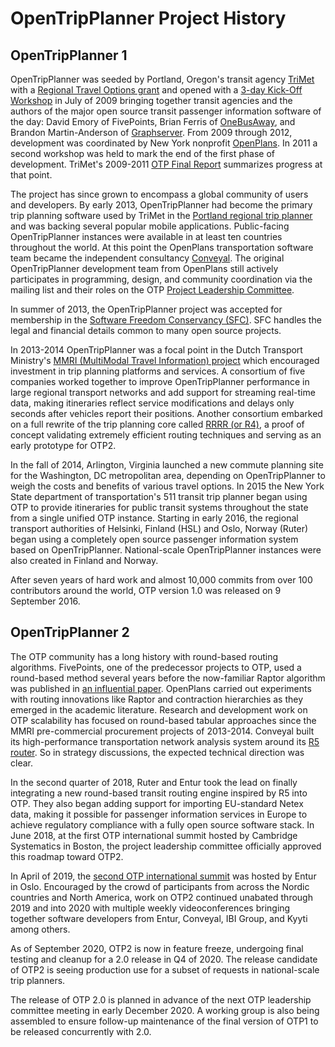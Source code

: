 # OpenTripPlanner Project History

## OpenTripPlanner 1

OpenTripPlanner was seeded by Portland, Oregon's transit agency [TriMet](http://trimet.org/) with a [Regional Travel Options grant](http://www.oregonmetro.gov/tools-partners/grants-and-resources/travel-options-grants) and opened with a [3-day Kick-Off Workshop](https://github.com/opentripplanner/OpenTripPlanner/wiki/kick-off-workshop) in July of 2009 bringing together transit agencies and the authors of the major open source transit passenger information software of the day: David Emory of FivePoints, Brian Ferris of [OneBusAway](https://github.com/OneBusAway/onebusaway/wiki), and Brandon Martin-Anderson of [Graphserver](http://bmander.github.com/graphserver/). From 2009 through 2012, development was coordinated by New York nonprofit [OpenPlans](http://openplans.org/). In 2011 a second workshop was held to mark the end of the first phase of development. TriMet's 2009-2011 [OTP Final Report](https://raw.githubusercontent.com/wiki/opentripplanner/OpenTripPlanner/History/2011-07-OTP-Workshop/OTP%202009-2011%20RTO%20Grant%20Final%20Report.pdf) summarizes progress at that point.

The project has since grown to encompass a global community of users and developers. By early 2013, OpenTripPlanner had become the primary trip planning software used by TriMet in the [Portland regional trip planner](http://ride.trimet.org/) and was backing several popular mobile applications. Public-facing OpenTripPlanner instances were available in at least ten countries throughout the world. At this point the OpenPlans transportation software team became the independent consultancy [Conveyal](http://www.conveyal.com/). The original OpenTripPlanner development team from OpenPlans still actively participates in programming, design, and community coordination via the mailing list and their roles on the OTP [Project Leadership Committee](Governance.md).

In summer of 2013, the OpenTripPlanner project was accepted for membership in the [Software Freedom Conservancy (SFC)](http://sfconservancy.org/). SFC handles the legal and financial details common to many open source projects.

In 2013-2014 OpenTripPlanner was a focal point in the Dutch Transport Ministry's [MMRI (MultiModal Travel Information) project](https://beterbenutten.nl/mmri) which encouraged investment in trip planning platforms and services. A consortium of five companies worked together to improve OpenTripPlanner performance in large regional transport networks and add support for streaming real-time data, making itineraries reflect service modifications and delays only seconds after vehicles report their positions. Another consortium embarked on a full rewrite of the trip planning core called [RRRR (or R4)](https://github.com/bliksemlabs/rrrr), a proof of concept validating extremely efficient routing techniques and serving as an early prototype for OTP2.

In the fall of 2014, Arlington, Virginia launched a new commute planning site for the Washington, DC metropolitan area, depending on OpenTripPlanner to weigh the costs and benefits of various travel options. In 2015 the New York State department of transportation's 511 transit trip planner began using OTP to provide itineraries for public transit systems throughout the state from a single unified OTP instance. Starting in early 2016, the regional transport authorities of Helsinki, Finland (HSL) and Oslo, Norway (Ruter) began using a completely open source passenger information system based on OpenTripPlanner. National-scale OpenTripPlanner instances were also created in Finland and Norway.

After seven years of hard work and almost 10,000 commits from over 100 contributors around the world, OTP version 1.0 was released on 9 September 2016.


## OpenTripPlanner 2

The OTP community has a long history with round-based routing algorithms. FivePoints, one of the predecessor projects to OTP, used a round-based method several years before the now-familiar Raptor algorithm was published in [an influential paper](https://www.microsoft.com/en-us/research/wp-content/uploads/2012/01/raptor_alenex.pdf). OpenPlans carried out experiments with routing innovations like Raptor and contraction hierarchies as they emerged in the academic literature. Research and development work on OTP scalability has focused on round-based tabular approaches since the MMRI pre-commercial procurement projects of 2013-2014. Conveyal built its high-performance transportation network analysis system around its [R5 router](https://github.com/conveyal/r5). So in strategy discussions, the expected technical direction was clear.

In the second quarter of 2018, Ruter and Entur took the lead on finally integrating a new round-based transit routing engine inspired by R5 into OTP. They also began adding support for importing EU-standard Netex data, making it possible for passenger information services in Europe to achieve regulatory compliance with a fully open source software stack. In June 2018, at the first OTP international summit hosted by Cambridge Systematics in Boston, the project leadership committee officially approved this roadmap toward OTP2.

In April of 2019, the [second OTP international summit](https://www.entur.org/otp-summit/) was hosted by Entur in Oslo. Encouraged by the crowd of participants from across the Nordic countries and North America, work on OTP2 continued unabated through 2019 and into 2020 with multiple weekly videoconferences bringing together software developers from Entur, Conveyal, IBI Group, and Kyyti among others.

As of September 2020, OTP2 is now in feature freeze, undergoing final testing and cleanup for a 2.0 release in Q4 of 2020. The release candidate of OTP2 is seeing production use for a subset of requests in national-scale trip planners. 

The release of OTP 2.0 is planned in advance of the next OTP leadership committee meeting in early December 2020. A working group is also being assembled to ensure follow-up maintenance of the final version of OTP1 to be released concurrently with 2.0.

